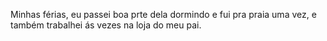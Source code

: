 Minhas férias, eu passei boa prte dela dormindo e fui pra praia uma vez, e também trabalhei ás vezes na loja do meu pai.